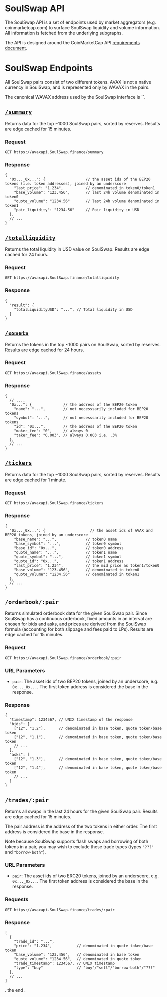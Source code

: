# SoulSwap API

The SoulSwap API is a set of endpoints used by market aggregators (e.g. coinmarketcap.com) to surface SoulSwap liquidity and volume information. All information is fetched from the underlying subgraphs.

The API is designed around the CoinMarketCap API
[requirements document](https://docs.google.com/document/d/1S4urpzUnO2t7DmS_1dc4EL4tgnnbTObPYXvDeBnukCg).


# SoulSwap Endpoints

All SoulSwap pairs consist of two different tokens. AVAX is not a native currency in SoulSwap, and is represented
only by WAVAX in the pairs.

The canonical WAVAX address used by the SoulSwap interface is ``.

## [`/summary`](https://avaxapi.SoulSwap.finance/summary)

Returns data for the top ~1000 SoulSwap pairs, sorted by reserves.
Results are edge cached for 15 minutes.

### Request

`GET https://avaxapi.SoulSwap.finance/summary`

### Response

```json5
{
  "0x..._0x...": {                  // the asset ids of the BEP20 tokens (i.e. token addresses), joined by an underscore
    "last_price": "1.234",          // denominated in token0/token1
    "base_volume": "123.456",       // last 24h volume denominated in token0
    "quote_volume": "1234.56"       // last 24h volume denominated in token1
    "pair_liquidity": "1234.56"     // Pair liquidity in USD
  },
  // ...
}
```

## [`/totalliquidity`](https://avaxapi.SoulSwap.finance/totalliquidity)

Returns the total liquidity in USD value on SoulSwap.
Results are edge cached for 24 hours.

### Request

`GET https://avaxapi.SoulSwap.finance/totalliquidity`

### Response

```json5
{
  "result": {
    "totalLiquidityUSD": "...", // Total liquidity in USD
  }
}
```

## [`/assets`](https://avaxapi.SoulSwap.finance/assets)

Returns the tokens in the top ~1000 pairs on SoulSwap, sorted by reserves.
Results are edge cached for 24 hours.

### Request

`GET https://avaxapi.SoulSwap.finance/assets`

### Response

```json5
{
  // ...,
  "0x...": {              // the address of the BEP20 token
    "name": "...",        // not necesssarily included for BEP20 tokens
    "symbol": "...",      // not necesssarily included for BEP20 tokens
    "id": "0x...",        // the address of the BEP20 token
    "maker_fee": "0",     // always 0
    "taker_fee": "0.003", // always 0.003 i.e. .3%
  },
  // ...
}
```

## [`/tickers`](https://avaxapi.SoulSwap.finance/tickers)

Returns data for the top ~1000 SoulSwap pairs, sorted by reserves.
Results are edge cached for 1 minute.

### Request

`GET https://avaxapi.SoulSwap.finance/tickers`

### Response

```json5
{
  "0x..._0x...": {                    // the asset ids of AVAX and BEP20 tokens, joined by an underscore
    "base_name": "...",             // token0 name
    "base_symbol": "...",           // token0 symbol
    "base_id": "0x...",             // token0 address
    "quote_name": "...",            // token1 name
    "quote_symbol": "...",          // token1 symbol
    "quote_id": "0x...",            // token1 address
    "last_price": "1.234",          // the mid price as token1/token0
    "base_volume": "123.456",       // denominated in token0
    "quote_volume": "1234.56"       // denominated in token1
  },
  // ...
}
```

## `/orderbook/:pair`

Returns simulated orderbook data for the given SoulSwap pair.
Since SoulSwap has a continuous orderbook, fixed amounts in an interval are chosen for bids and asks,
and prices are derived from the SoulSwap formula (accounting for both slippage and fees paid to LPs).
Results are edge cached for 15 minutes.

### Request

`GET https://avaxapi.SoulSwap.finance/orderbook/:pair`

### URL Parameters

- `pair`: The asset ids of two BEP20 tokens, joined by an underscore, e.g. `0x..._0x...`. The first token address is considered the base in the response.

### Response

```json5
{
  "timestamp": 1234567, // UNIX timestamp of the response
  "bids": [
    ["12", "1.2"],      // denominated in base token, quote token/base token
    ["12", "1.1"],      // denominated in base token, quote token/base token
    // ...
  ],
  "asks": [
    ["12", "1.3"],      // denominated in base token, quote token/base token
    ["12", "1.4"],      // denominated in base token, quote token/base token
    // ...
  ]
}
```

## `/trades/:pair`

Returns all swaps in the last 24 hours for the given SoulSwap pair.
Results are edge cached for 15 minutes.

The pair address is the address of the two tokens in either order.
The first address is considered the base in the response.

Note because SoulSwap supports flash swaps and borrowing of both tokens in a pair, you may wish to exclude these
trade types (types `"???"` and `"borrow-both"`).

### URL Parameters

- `pair`: The asset ids of two ERC20 tokens, joined by an underscore, e.g. `0x..._0x...`. The first token address is considered the base in the response.

### Requests

`GET https://avaxapi.SoulSwap.finance/trades/:pair`

### Response

```json5
[
  {
    "trade_id": "...",
    "price": "1.234",           // denominated in quote token/base token
    "base_volume": "123.456",   // denominated in base token
    "quote_volume": "1234.56",  // denominated in quote token
    "trade_timestamp": 1234567, // UNIX timestamp
    "type": "buy"               // "buy"/"sell"/"borrow-both"/"???"
  },
  // ...
]
```
.
the end
.
